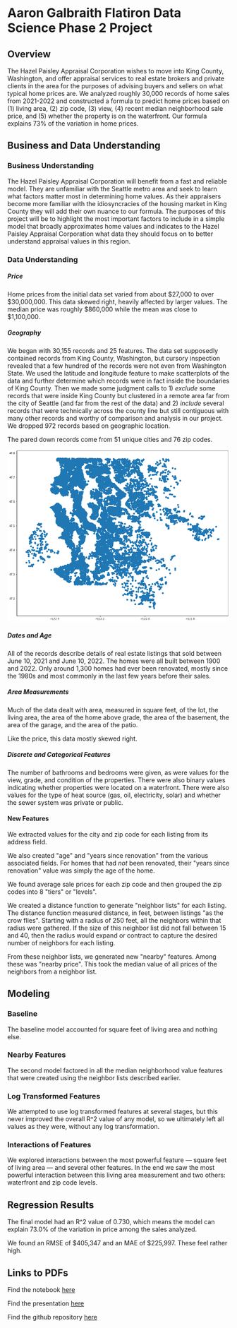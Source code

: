 # Aaron Galbraith Flatiron Data Science Phase 2 Project

## Overview

The Hazel Paisley Appraisal Corporation wishes to move into King County, Washington, and offer appraisal services to real estate brokers and private clients in the area for the purposes of advising buyers and sellers on what typical home prices are. We analyzed roughly 30,000 records of home sales from 2021-2022 and constructed a formula to predict home prices based on (1) living area, (2) zip code, (3) view, (4) recent median neighborhood sale price, and (5) whether the property is on the waterfront. Our formula explains 73% of the variation in home prices.

## Business and Data Understanding

### Business Understanding

The Hazel Paisley Appraisal Corporation will benefit from a fast and reliable model. They are unfamiliar with the Seattle metro area and seek to learn what factors matter most in determining home values. As their appraisers become more familiar with the idiosyncracies of the housing market in King County they will add their own nuance to our formula. The purposes of this project will be to highlight the most important factors to include in a simple model that broadly approximates home values and indicates to the Hazel Paisley Appraisal Corporation what data they should focus on to better understand appraisal values in this region.

### Data Understanding
##### Price

Home prices from the initial data set varied from about $27,000 to over $30,000,000. This data skewed right, heavily affected by larger values. The median price was roughly $860,000 while the mean was close to $1,100,000.

##### Geography

We began with 30,155 records and 25 features. The data set supposedly contained records from King County, Washington, but cursory inspection revealed that a few hundred of the records were not even from Washington State. We used the latitude and longitude feature to make scatterplots of the data and further determine which records were in fact inside the boundaries of King County. Then we made some judgment calls to 1) *exclude* some records that were inside King County but clustered in a remote area far from the city of Seattle (and far from the rest of the data) and 2) *include* several records that were technically across the county line but still contiguous with many other records and worthy of comparison and analysis in our project. We dropped 972 records based on geographic location.

The pared down records come from 51 unique cities and 76 zip codes.

![map of listings](images/map_of_listings.png)

##### Dates and Age

All of the records describe details of real estate listings that sold between June 10, 2021 and June 10, 2022. The homes were all built between 1900 and 2022. Only around 1,300 homes had ever been renovated, mostly since the 1980s and most commonly in the last few years before their sales.

##### Area Measurements

Much of the data dealt with area, measured in square feet, of the lot, the living area, the area of the home above grade, the area of the basement, the area of the garage, and the area of the patio.

Like the price, this data mostly skewed right. 

##### Discrete and Categorical Features

The number of bathrooms and bedrooms were given, as were values for the view, grade, and condition of the properties. There were also binary values indicating whether properties were located on a waterfront. There were also values for the type of heat source (gas, oil, electricity, solar) and whether the sewer system was private or public.

#### New Features

We extracted values for the city and zip code for each listing from its address field.

We also created "age" and "years since renovation" from the various associated fields. For homes that had *not* been renovated, their "years since renovation" value was simply the age of the home.

We found average sale prices for each zip code and then grouped the zip codes into 8 "tiers" or "levels".

We created a distance function to generate "neighbor lists" for each listing. The distance function measured distance, in feet, between listings "as the crow flies". Starting with a radius of 250 feet, all the neighbors within that radius were gathered. If the size of this neighbor list did not fall between 15 and 40, then the radius would expand or contract to capture the desired number of neighbors for each listing.

From these neighbor lists, we generated new "nearby" features. Among these was "nearby price". This took the median value of all prices of the neighbors from a neighbor list.

## Modeling

### Baseline

The baseline model accounted for square feet of living area and nothing else.

### Nearby Features

The second model factored in all the median neighborhood value features that were created using the neighbor lists described earlier.

### Log Transformed Features

We attempted to use log transformed features at several stages, but this never improved the overall R^2 value of any model, so we ultimately left all values as they were, without any log transformation.

### Interactions of Features

We explored interactions between the most powerful feature — square feet of living area — and several other features. In the end we saw the most powerful interaction between this living area measurement and two others: waterfront and zip code levels.

## Regression Results

The final model had an R^2 value of 0.730, which means the model can explain 73.0% of the variation in price among the sales analyzed.

We found an RMSE of $405,347 and an MAE of $225,997. These feel rather high.

## Links to PDFs

Find the notebook [here](https://github.com/aarongalbraith/flatiron-phase2-project/tree/main/deliverables/notebook.pdf)

Find the presentation [here](https://github.com/aarongalbraith/flatiron-phase2-project/tree/main/deliverables/presentation.pdf)

Find the github repository [here](https://github.com/aarongalbraith/flatiron-phase2-project/tree/main/deliverables/github.pdf)